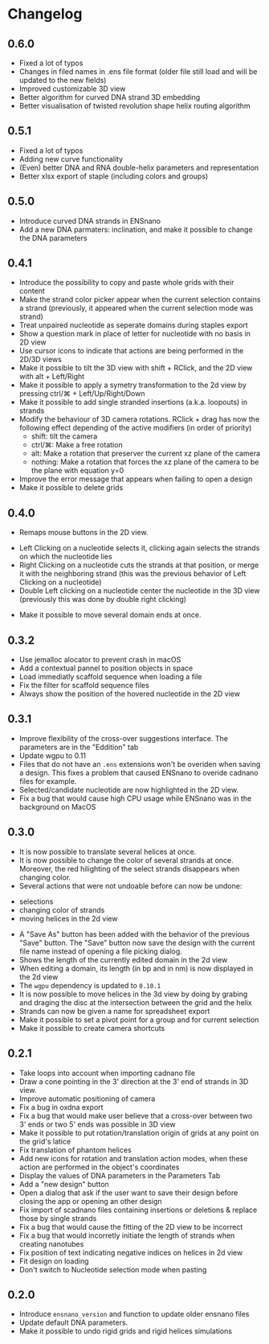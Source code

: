 # Changelog

## 0.6.0

- Fixed a lot of typos
- Changes in filed names in .ens file format (older file still load and will be updated to the new fields) 
- Improved customizable 3D view
- Better algorithm for curved DNA strand 3D embedding
- Better visualisation of twisted revolution shape helix routing algorithm

## 0.5.1

- Fixed a lot of typos
- Adding new curve functionality
- (Even) better DNA and RNA double-helix parameters and representation
- Better xlsx export of staple (including colors and groups)

## 0.5.0
- Introduce curved DNA strands in ENSnano
- Add a new DNA parmaters: inclination, and make it possible to change the DNA parameters

## 0.4.1
- Introduce the possibility to copy and paste whole grids with their content
- Make the strand color picker appear when the current selection contains a strand
(previously, it appeared when the current selection mode was strand)
- Treat unpaired nucleotide as seperate domains during staples export
- Show a question mark in place of letter for nucleotide with no basis in 2D view
- Use cursor icons to indicate that actions are being performed in the 2D/3D views
- Make it possible to tilt the 3D view with shift + RClick, and the 2D view with alt + Left/Right
- Make it possible to apply a symetry transformation to the 2d view by pressing ctrl/⌘ + Left/Up/Right/Down
- Make it possible to add single stranded insertions (a.k.a. loopouts) in strands
- Modify the behaviour of 3D camera rotations. RClick + drag has now the following effect depending of the
   active modifiers (in order of priority)
   * shift: tilt the camera
   * ctrl/⌘: Make a free rotation
   * alt: Make a rotation that preserver the current xz plane of the camera
   * nothing: Make a rotation that forces the xz plane of the camera to be the plane with equation y=0
- Improve the error message that appears when failing to open a design
- Make it possible to delete grids

## 0.4.0
- Remaps mouse buttons in the 2D view.
 * Left Clicking on a nucleotide selects it, clicking again selects the strands on which the nucleotide lies
 * Right Clicking on a nucleotide cuts the strands at that position, or merge it with the neighboring strand (this was the previous behavior of Left Clicking on a nucleotide)
 * Double Left clicking on a nucleotide center the nucleotide in the 3D view (previously this was done by double right clicking)
- Make it possible to move several domain ends at once.

## 0.3.2
- Use jemalloc alocator to prevent crash in macOS
- Add a contextual pannel to position objects in space
- Load immediatly scaffold sequence when loading a file
- Fix the filter for scaffold sequence files
- Always show the position of the hovered nucleotide in the 2D view

## 0.3.1
- Improve flexibility of the cross-over suggestions interface. The parameters are in the "Eddition" tab
- Update wgpu to 0.11
- Files that do not have an `.ens` extensions won't be overiden when saving a design. This fixes a problem that caused
ENSnano to overide cadnano files for example.
- Selected/candidate nucleotide are now highlighted in the 2D view.
- Fix a bug that would cause high CPU usage while ENSnano was in the background on MacOS

## 0.3.0
- It is now possible to translate several helices at once.
- It is now possible to change the color of several strands at once. Moreover, the red hilighting
of the select strands disappears when changing color.
- Several actions that were not undoable before can now be undone:
 * selections
 * changing color of strands
 * moving helices in the 2d view
- A "Save As" button has been added with the behavior of the previous "Save" button. The "Save" button now
save the design with the current file name instead of opening a file picking dialog.
- Shows the length of the currently edited domain in the 2d view
- When editing a domain, its length (in bp and in nm) is now displayed in the 2d view
- The `wgpu` dependency is updated to `0.10.1`
- It is now possible to move helices in the 3d view by doing by grabing and draging the disc at the
intersection between the grid and the helix
- Strands can now be given a name for spreadsheet export
- Make it possible to set a pivot point for a group and for current selection
- Make it possible to create camera shortcuts 

## 0.2.1
- Take loops into account when importing cadnano file
- Draw a cone pointing in the 3' direction at the 3' end of strands in 3D view.
- Improve automatic positioning of camera
- Fix a bug in oxdna export
- Fix a bug that would make user believe that a cross-over between two 3' ends or two 5' ends was possible in 3D
view
- Make it possible to put rotation/translation origin of grids at any point on the grid's latice
- Fix translation of phantom helices
- Add new icons for rotation and translation action modes, when these action are performed in the
object's coordinates
- Display the values of DNA parameters in the Parameters Tab
- Add a "new design" button
- Open a dialog that ask if the user want to save their design before closing the app or opening
an other design
- Fix import of scadnano files containing insertions or deletions & replace those by single strands
- Fix a bug that would cause the fitting of the 2D view to be incorrect
- Fix a bug that would incorretly initiate the length of strands when creating nanotubes
- Fix position of text indicating negative indices on helices in 2d view
- Fit design on loading
- Don't switch to Nucleotide selection mode when pasting

## 0.2.0
- Introduce `ensnano_version` and function to update older ensnano files
- Update default DNA parameters.
- Make it possible to undo rigid grids and rigid helices simulations

